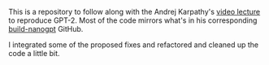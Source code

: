 This is a repository to follow along with the Andrej Karpathy's [video lecture](https://www.youtube.com/watch?v=l8pRSuU81PU) to reproduce GPT-2. Most of the code mirrors what's in his corresponding [build-nanogpt](https://github.com/karpathy/build-nanogpt/tree/master) GitHub.

I integrated some of the proposed fixes and refactored and cleaned up the code a little bit.
